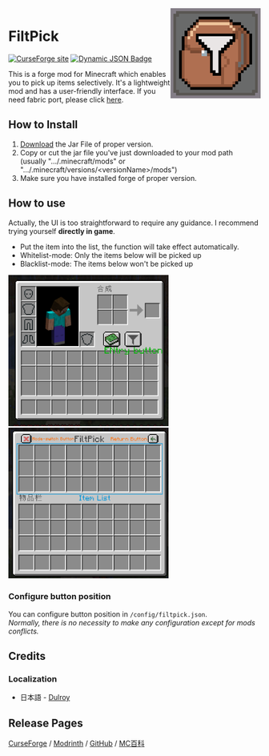 <img src="src/main/resources/logo.png" align="right" width="180px"/>

# FiltPick

[![CurseForge site](https://img.shields.io/curseforge/dt/700141?style=flat&logo=curseforge&color=orange
)](https://www.curseforge.com/minecraft/mc-mods/filtpick)
[![Dynamic JSON Badge](https://img.shields.io/badge/dynamic/json?url=https://api.modrinth.com/v2/project/filtpick&query=$.downloads&suffix=%20downloads&logo=Modrinth&label)](https://modrinth.com/mod/filtpick)

This is a forge mod for Minecraft which enables you to pick up items selectively. 
It's a lightweight mod and has a user-friendly interface.
If you need fabric port, please click [here](https://github.com/APeng215/FiltPick).

## How to Install

1. [Download](https://modrinth.com/mod/filtpick/versions) the Jar File of proper version.
2. Copy or cut the jar file you've just downloaded to your mod path (usually ".../.minecraft/mods" or ".../.minecraft/versions/\<versionName>/mods")
3. Make sure you have installed forge of proper version.

## How to use

Actually, the UI is too straightforward to require any guidance. I recommend trying yourself __directly in game__.

- Put the item into the list, the function will take effect automatically.
- Whitelist-mode: Only the items below will be picked up
- Blacklist-mode: The items below won't be picked up

<img src="README_resources/inventory_screen_guide.png" width="320" ><img src="README_resources/mod_screen_guide.png" width="320" >

### Configure button position

You can configure button position in `/config/filtpick.json`.<br>
_Normally, there is no necessity to make any configuration except for mods conflicts._

## Credits

### Localization

- 日本語 - [Dulroy](https://space.bilibili.com/313723598)

## Release Pages

[CurseForge](https://www.curseforge.com/minecraft/mc-mods/filtpick)
 / [Modrinth](https://modrinth.com/mod/filtpick)
 / [GitHub](https://github.com/APeng215/FiltPick)
 / [MC百科](https://www.mcmod.cn/class/8081.html)


